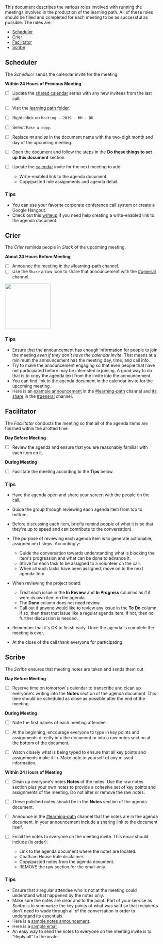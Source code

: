 This document describes the various roles involved with running the meetings involved in the production of the learning path.
All of these roles should be filled and completed for each meeting to be as successful as possible.
The roles are:

* [Scheduler]
* [Crier]
* [Facilitator]
* [Scribe]

<a name="scheduler"></a>
## Scheduler

The _Scheduler_ sends the calendar invite for the meeting.

**Within 24 Hours of Previous Meeting**
* [ ] Update the [shared calendar] series with any new invitees from the last call.  
* [ ] Visit the [learning path folder].
* [ ] Right-click on `Meeting - 2019 - MM - DD`.
* [ ] Select `Make a copy`.
* [ ] Replace `MM` and `DD` in the document name with the two-digit month and day of the upcoming meeting.
* [ ] Open the document and follow the steps in the **Do these things to set up this document** section.
* [ ] Update the [calendar][shared calendar] invite for the next meeting to add:

  * Write-enabled link to the agenda document.
  * Copy/pasted role assignments and agenda detail.

### Tips

* You can use your favorite corporate conference call system or create a Google Hangout.
* Check out this [writeup][gdoc sharing] if you need help creating a write-enabled link to the agenda document.

<a name="crier"></a>
## Crier

The _Crier_ reminds people in _Slack_ of the upcoming meeting.

**About 24 Hours Before Meeting**

* [ ] Announce the meeting in the [#learning-path] channel.
* [ ] Use the `Share` arrow icon to share that announcement with the [#general] channel.

<img src="https://github.com/InnerSourceCommons/InnerSourceLearningPath/raw/docs/crier/meetings/examples/share.png" width="150px"/>

### Tips

* Ensure that the announcement has enough information for people to join the meeting _even if they don't have the calendar invite_.
That means at a minimum the announcement has the meeting day, time, and call info.
* Try to make the announcement engaging so that even people that have not participated before may be interested in joining.
A good way to do that is to copy the agenda text from the invite into the announcement.
* You can find link to the agenda document in the calendar invite for the upcoming meeting.
* Here is an [example announcement][#learning-path announcement] in the [#learning-path] channel and [its share][#innersourcecommons share] in the [#general] channel.

<a name="facilitator"></a>
## Facilitator

The _Facilitator_ conducts the meeting so that all of the agenda items are finished within the allotted time.

**Day Before Meeting**

* [ ] Review the agenda and ensure that you are reasonably familiar with each item on it.

**During Meeting**

* [ ] Facilitate the meeting according to the **Tips** below.

### Tips

* Have the agenda open and share your screen with the people on the call.
* Guide the group through reviewing each agenda item from top to bottom.
* Before discussing each item, briefly remind people of what it is so that they're up to speed and can contribute to the conversation).
* The purpose of reviewing each agenda item is to generate actionable, assigned next steps.  Accordingly:

  * Guide the conversation towards understanding what is blocking the item's progression and what can be done to advance it.
  * Strive for each task to be assigned to a volunteer on the call.
  * When all such tasks have been assigned, move on to the next agenda item.
  
* When reviewing the project board:

  * Treat each issue in the **In Review** and **In Progress** columns as if it were its own item on the agenda.
  * The **Done** column does not need review.
  * Call out if anyone would like to review any issue in the **To Do** column.
  If so, then treat that issue like a regular agenda item.
  If not, then no further discussion is needed.

* Remember that it's OK to finish early.
Once the agenda is complete the meeting is over.
* At the close of the call thank everyone for participating.

<a name="scribe"></a>
## Scribe

The _Scribe_ ensures that meeting notes are taken and sends them out.

**Day Before Meeting**

* [ ] Reserve time on tomorrow's calendar to transcribe and clean up everyone's writing into the **Notes** section of the agenda document.
This time should be scheduled as close as possible after the end of the meeting.

**During Meeting**

* [ ] Note the first names of each meeting attendee.
* [ ] At the beginning, encourage everyone to type in key points and assignments directly into the document or into a raw notes section at the bottom of the document. 
* [ ] Watch closely what is being typed to ensure that all key points and assignments make it in.
Make note to yourself of any missed information.


**Within 24 Hours of Meeting**

* [ ] Clean up everyone's notes **Notes** of the notes. Use the raw notes section plus your own notes to provide a cohesive set of key points and assignments of the meeting. Do not alter or remove the raw notes. 
* [ ] These polished notes should be in the **Notes** section of the agenda document.
* [ ] Announce in the [#learning-path] channel that the notes are in the agenda document.
In your announcement include a sharing link to the document itself.
* [ ] Email the notes to everyone on the meeting invite.
This email should include (in order):

  * Link to the agenda document where the notes are located.
  * Chatham House Rule disclaimer.
  * Copy/pasted notes from the agenda document.
  * REMOVE the raw section for the email only.

### Tips

* Ensure that a regular attendee who is not at the meeting could understand what happened by the notes only.
* Make sure the notes are clear and to the point.
Part of your service as _Scribe_ is to summarize the key points of what was said
so that recipients don't need to wade through all of the conversation in order to understand its essentials.
* Here is a [sample notes announcement].
* Here is a [sample email].
* An easy way to send the notes to everyone on the meeting invite is to "Reply all" to the invite.
 
[template]: https://docs.google.com/document/d/16pTjdrihudETbt-WSzgRSJgkIL0xm8wLKMKsvRoEGxs/edit?usp=sharing
[learning path folder]: https://drive.google.com/drive/u/1/folders/11EkhuLJqQDloNU1W6c-f2bbOYVTUorCU
[#learning-path]: https://innersourcecommons.slack.com/messages/CARTU4XV2/
[#general]: https://app.slack.com/client/T04PXKRM0/C04PXKRN4
[Scheduler]: #scheduler
[Crier]: #crier
[Facilitator]: #facilitator
[Scribe]: #scribe
[gdoc sharing]: https://business.tutsplus.com/articles/everything-you-need-to-know-about-sharing-in-google-docs--cms-20676
[#learning-path announcement]: https://innersourcecommons.slack.com/archives/CARTU4XV2/p1553011676104100
[#innersourcecommons share]: https://innersourcecommons.slack.com/archives/C0FJ7D2QH/p1553011694061300
[sample email]: ./examples/notes-email.md
[sample notes announcement]: https://innersourcecommons.slack.com/archives/CARTU4XV2/p1553120120110300
[shared calendar]: https://innersourcecommons.slack.com/archives/CARTU4XV2/p1562254892028500 
